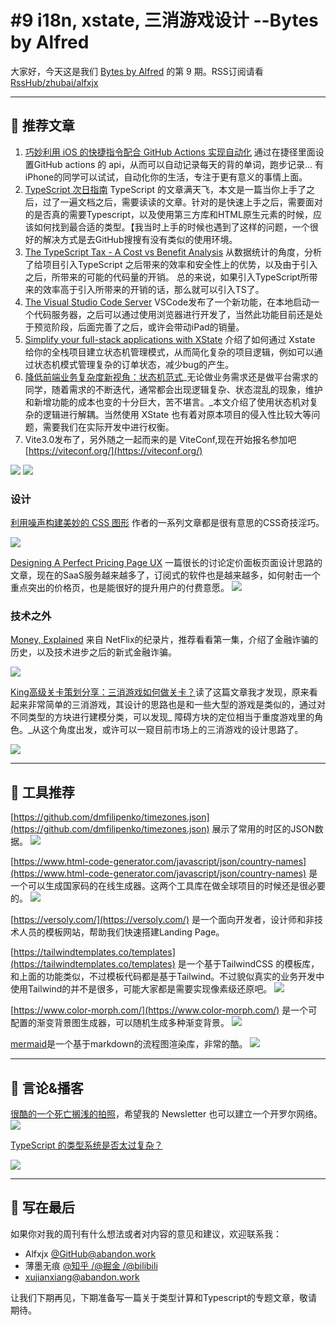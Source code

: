 # #9 i18n, xstate, 三消游戏设计 --Bytes by Alfred

大家好，今天这是我们 [Bytes by Alfred](https://alfxjx.zhubai.love/) 的第 9 期。RSS订阅请看 [RssHub/zhubai/alfxjx](https://alfred-rsshub.vercel.app/zhubai/alfxjx)


---

## 📖 推荐文章

1. [巧妙利用 iOS 的快捷指令配合 GitHub Actions 实现自动化](https://github.com/yihong0618/gitblog/issues/198) 通过在捷径里面设置GitHub actions 的 api，从而可以自动记录每天的背的单词，跑步记录... 有iPhone的同学可以试试，自动化你的生活，专注于更有意义的事情上面。
2. [TypeScript 次日指南](https://zhuanlan.zhihu.com/p/75906177) TypeScript 的文章满天飞，本文是一篇当你上手了之后，过了一遍文档之后，需要读读的文章。针对的是快速上手之后，需要面对的是否真的需要Typescript，以及使用第三方库和HTML原生元素的时候，应该如何找到最合适的类型。【我当时上手的时候也遇到了这样的问题，一个很好的解决方式是去GitHub搜搜有没有类似的使用环境。
3. [The TypeScript Tax - A Cost vs Benefit Analysis](https://medium.com/javascript-scene/the-typescript-tax-132ff4cb175b) 从数据统计的角度，分析了给项目引入TypeScript 之后带来的效率和安全性上的优势，以及由于引入之后，所带来的可能的代码量的开销。 总的来说，如果引入TypeScript所带来的效率高于引入所带来的开销的话，那么就可以引入TS了。
4. [The Visual Studio Code Server](https://code.visualstudio.com/blogs/2022/07/07/vscode-server) VSCode发布了一个新功能，在本地启动一个代码服务器，之后可以通过使用浏览器进行开发了，当然此功能目前还是处于预览阶段，后面完善了之后，或许会带动iPad的销量。
5. [Simplify your full-stack applications with XState](https://blog.theodo.com/2022/07/simplify-your-applications-with-xstate/) 介绍了如何通过 Xstate 给你的全栈项目建立状态机管理模式，从而简化复杂的项目逻辑，例如可以通过状态机模式管理复杂的订单状态，减少bug的产生。
6. [降低前端业务复杂度新视角：状态机范式](https://juejin.cn/post/7045090471852376101)_无论做业务需求还是做平台需求的同学，随着需求的不断迭代，通常都会出现逻辑复杂、状态混乱的现象，维护和新增功能的成本也变的十分巨大，苦不堪言。_本文介绍了使用状态机对复杂的逻辑进行解耦。当然使用 XState 也有着对原本项目的侵入性比较大等问题，需要我们在实际开发中进行权衡。
7. Vite3.0发布了，另外随之一起而来的是 ViteConf,现在开始报名参加吧 [https://viteconf.org/](https://viteconf.org/)

![](/assets/ep9/2e755725cb5a4d689bc2209730c695e4.png)
![](/assets/ep9/cf54de0b301b459d9c17c63dfdea0d41.jpg)



### 设计
[利用噪声构建美妙的 CSS 图形](https://zhuanlan.zhihu.com/p/540985586) 作者的一系列文章都是很有意思的CSS奇技淫巧。

![](/assets/ep9/4f9f878a6c964dc1b586adf29b9f28e9.png)




[Designing A Perfect Pricing Page UX](https://www.smashingmagazine.com/2022/07/designing-better-pricing-page/) 一篇很长的讨论定价面板页面设计思路的文章，现在的SaaS服务越来越多了，订阅式的软件也是越来越多，如何射击一个重点突出的价格页，也是能很好的提升用户的付费意愿。
![](/assets/ep9/b9aa5e3e96a043cb9535fa57455bb048.png)

### 技术之外
[Money, Explained](https://www.netflix.com/title/81345769) 来自 NetFlix的纪录片，推荐看看第一集，介绍了金融诈骗的历史，以及技术进步之后的新式金融诈骗。

![](/assets/ep9/4e3630e5fbaa4e8c90df8f261a8243af.png)

[King高级关卡策划分享：三消游戏如何做关卡？](https://mp.weixin.qq.com/s/JAGBFcuQlba-U3JXrDob4Q)读了这篇文章我才发现，原来看起来非常简单的三消游戏，其设计的思路也是和一些大型的游戏是类似的，通过对不同类型的方块进行建模分类，可以发现_ 障碍方块的定位相当于重度游戏里的角色。_从这个角度出发，或许可以一窥目前市场上的三消游戏的设计思路了。

![](/assets/ep9/04a5fd55191146339d2ca8e2d2dc1958.png)

---

## 🔧 工具推荐
[https://github.com/dmfilipenko/timezones.json](https://github.com/dmfilipenko/timezones.json) 展示了常用的时区的JSON数据。
![](/assets/ep9/910da42e38824750b103ea1da2fc12d4.png)

[https://www.html-code-generator.com/javascript/json/country-names](https://www.html-code-generator.com/javascript/json/country-names) 是一个可以生成国家码的在线生成器。这两个工具库在做全球项目的时候还是很必要的。
![](/assets/ep9/3b1509df6f5343b4a426002efd553072.png)

[https://versoly.com/](https://versoly.com/) 是一个面向开发者，设计师和非技术人员的模板网站，帮助我们快速搭建Landing Page。


[https://tailwindtemplates.co/templates](https://tailwindtemplates.co/templates) 是一个基于TailwindCSS 的模板库，和上面的功能类似，不过模板代码都是基于Tailwind。不过貌似真实的业务开发中使用Tailwind的并不是很多，可能大家都是需要实现像素级还原吧。
![](/assets/ep9/8de7d8e85c06407d822ffcf770a88524.png)


[https://www.color-morph.com/](https://www.color-morph.com/) 是一个可配置的渐变背景图生成器，可以随机生成多种渐变背景。
![](/assets/ep9/897472c0bfc34780983a37454de9d5ae.png)

[mermaid](http://mermaid-js.github.io/mermaid/)是一个基于markdown的流程图渲染库，非常的酷。
![](/assets/ep9/c40db0f17fa240c39675da2a01288c1f.png)



---

## 💬 言论&播客
[很酷的一个死亡搁浅的拍照](https://mobile.twitter.com/KazukiT0418/status/1547726415348371456)，希望我的 Newsletter 也可以建立一个开罗尔网络。
![](/assets/ep9/f69eae2cfddf49a591c538e3b08be849.png)


[TypeScript 的类型系统是否太过复杂？](https://www.zhihu.com/question/348443486/answer/886991347)

![](/assets/ep9/207c590302c248cb9c891a254c3bbe4a.png)

---

## 👋 写在最后
如果你对我的周刊有什么想法或者对内容的意见和建议，欢迎联系我：

- Alfxjx [@GitHub](https://github.com/Alfxjx)[@abandon.work](https://www.abandon.work/)
- 薄墨无痕 [@知乎 /](https://www.zhihu.com/people/bo-mo-wu-hen)[@掘金 /](https://juejin.cn/user/2330620383728551)[@bilibili](https://space.bilibili.com/9191464)
- xujianxiang@abandon.work

让我们下期再见，下期准备写一篇关于类型计算和Typescript的专题文章，敬请期待。


